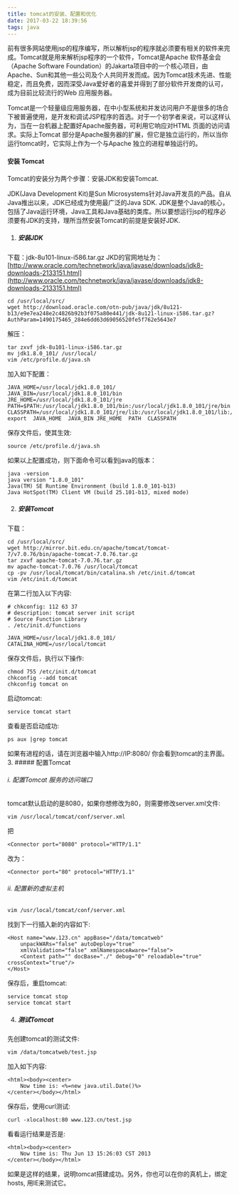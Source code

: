 ```yaml
---
title: tomcat的安装、配置和优化
date: 2017-03-22 18:39:56
tags: java
---
```

前有很多网站使用jsp的程序编写，所以解析jsp的程序就必须要有相关的软件来完成。Tomcat就是用来解析jsp程序的一个软件，Tomcat是Apache 软件基金会（Apache Software Foundation）的Jakarta项目中的一个核心项目，由Apache、Sun和其他一些公司及个人共同开发而成。因为Tomcat技术先进、性能稳定，而且免费，因而深受Java爱好者的喜爱并得到了部分软件开发商的认可，成为目前比较流行的Web 应用服务器。

Tomcat是一个轻量级应用服务器，在中小型系统和并发访问用户不是很多的场合下被普遍使用，是开发和调试JSP程序的首选。对于一个初学者来说，可以这样认为，当在一台机器上配置好Apache服务器，可利用它响应对HTML 页面的访问请求。实际上Tomcat 部分是Apache服务器的扩展，但它是独立运行的，所以当你运行tomcat时，它实际上作为一个与Apache 独立的进程单独运行的。
#### 安装 Tomcat
Tomcat的安装分为两个步骤：安装JDK和安装Tomcat.

JDK(Java Development Kit)是Sun Microsystems针对Java开发员的产品。自从Java推出以来，JDK已经成为使用最广泛的Java SDK. JDK是整个Java的核心，包括了Java运行环境，Java工具和Java基础的类库。所以要想运行jsp的程序必须要有JDK的支持，理所当然安装Tomcat的前提是安装好JDK.
1. ##### 安装JDK
下载：jdk-8u101-linux-i586.tar.gz
JKD的官网地址为：[http://www.oracle.com/technetwork/java/javase/downloads/jdk8-downloads-2133151.html](http://www.oracle.com/technetwork/java/javase/downloads/jdk8-downloads-2133151.html)
```
cd /usr/local/src/
wget http://download.oracle.com/otn-pub/java/jdk/8u121-b13/e9e7ea248e2c4826b92b3f075a80e441/jdk-8u121-linux-i586.tar.gz?AuthParam=1490175465_284e6dd63d69056520fe5f762e5643e7
```
解压：

```
tar zxvf jdk-8u101-linux-i586.tar.gz 
mv jdk1.8.0_101/ /usr/local/
vim /etc/profile.d/java.sh
```
加入如下配置：
```
JAVA_HOME=/usr/local/jdk1.8.0_101/
JAVA_BIN=/usr/local/jdk1.8.0_101/bin
JRE_HOME=/usr/local/jdk1.8.0_101/jre
PATH=$PATH:/usr/local/jdk1.8.0_101/bin:/usr/local/jdk1.8.0_101/jre/bin
CLASSPATH=/usr/local/jdk1.8.0_101/jre/lib:/usr/local/jdk1.8.0_101/lib:/usr/local/jdk1.8.0_101/jre/lib/charsets.jar
export  JAVA_HOME  JAVA_BIN JRE_HOME  PATH  CLASSPATH
```
保存文件后，使其生效:
```
source /etc/profile.d/java.sh
```
如果以上配置成功，则下面命令可以看到java的版本：
```
java -version
java version "1.8.0_101"
Java(TM) SE Runtime Environment (build 1.8.0_101-b13)
Java HotSpot(TM) Client VM (build 25.101-b13, mixed mode)
```
2. ##### 安装Tomcat
下载：
```
cd /usr/local/src/
wget http://mirror.bit.edu.cn/apache/tomcat/tomcat-7/v7.0.76/bin/apache-tomcat-7.0.76.tar.gz
tar zxvf apache-tomcat-7.0.76.tar.gz
mv apache-tomcat-7.0.76 /usr/local/tomcat
cp -pv /usr/local/tomcat/bin/catalina.sh /etc/init.d/tomcat
vim /etc/init.d/tomcat
```
在第二行加入以下内容:
```
# chkconfig: 112 63 37
# description: tomcat server init script
# Source Function Library
. /etc/init.d/functions

JAVA_HOME=/usr/local/jdk1.8.0_101/
CATALINA_HOME=/usr/local/tomcat
```
保存文件后，执行以下操作:
```
chmod 755 /etc/init.d/tomcat
chkconfig --add tomcat
chkconfig tomcat on
```
启动tomcat:
```
service tomcat start
```
查看是否启动成功:
```
ps aux |grep tomcat
```
如果有进程的话，请在浏览器中输入http://IP:8080/ 你会看到tomcat的主界面。
3. ##### 配置Tomcat
###### i. 配置Tomcat 服务的访问端口
tomcat默认启动的是8080，如果你想修改为80，则需要修改server.xml文件:

```
vim /usr/local/tomcat/conf/server.xml
```
把
```
<Connector port="8080" protocol="HTTP/1.1"
```
改为：
```
<Connector port="80" protocol="HTTP/1.1"
```
###### ii. 配置新的虚拟主机
```
vim /usr/local/tomcat/conf/server.xml
```
找到</Host>下一行插入新的<Host>内容如下:
```
<Host name="www.123.cn" appBase="/data/tomcatweb"
    unpackWARs="false" autoDeploy="true"
    xmlValidation="false" xmlNamespaceAware="false">
    <Context path="" docBase="./" debug="0" reloadable="true" crossContext="true"/>
</Host>
```
保存后，重启tomcat:
```
service tomcat stop
service tomcat start
```
4. ##### 测试Tomcat
先创建tomcat的测试文件:
```
vim /data/tomcatweb/test.jsp
```
加入如下内容:
```
<html><body><center>
    Now time is: <%=new java.util.Date()%>
</center></body></html>
```
保存后，使用curl测试:
```
curl -xlocalhost:80 www.123.cn/test.jsp
```
看看运行结果是否是:
```
<html><body><center>
    Now time is: Thu Jun 13 15:26:03 CST 2013
</center></body></html>
```
如果是这样的结果，说明tomcat搭建成功。另外，你也可以在你的真机上，绑定hosts, 用IE来测试它。